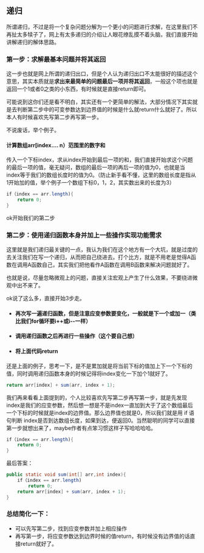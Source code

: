 ## 递归

所谓递归，不过是将一个复杂问题分解为一个更小的问题进行求解，在这里我们不再扯太多犊子了，网上有太多递归的介绍让人眼花缭乱摸不着头脑，我们直接开始讲解递归的解体思路。

### 第一步：求解最基本问题并将其返回

这一步也就是网上所谓的递归出口，但是个人认为递归出口不太能很好的描述这个意思，其实本质就是**求出来最简单的问题最后一项并将其返回**，一般这个项也就是返回一个1或者0之类的小东西，有时候就是直接return即可。

可能说到这你们还是看不明白，其实还有一个更简单的解法，大部分情况下其实就是去判断第二步中的可变参数达到边界值的时候是什么就return什么就好了。所以本人有时候喜欢先写第二步再写第一步。

不说废话，举个例子。

#### 计算数组arr[index.... n）范围里的数字和

传入一个下标index，求从index开始到最后一项的和，我们直接开始求这个问题的最后一项的值，毫无疑问，数组的最后一项的再后一项的值为0，也就是当index等于我们的数组长度时的值为0。（防止新手看不懂，这里的数组长度是指从1开始加的值，举个例子一个数组下标0，1，2，其实数出来的长度为3）

```java
if（index == arr.length){
	return 0;
}
```

ok开始我们的第二步

### 第二步：使用递归函数本身并加上一些操作实现功能需求

这里就是我们递归最关键的一点，我认为我们在这个地方有一个大坑，就是过度的去关注我们在写一个递归，从而把自己绕进去。打个比方，就是不用老是觉得A函数在调用A函数自己，其实我们把他看作A函数在调用B函数来解决问题就好了。

也就是说，尽量忽略微观上的问题，直接关注宏观上产生了什么效果，不要绕进微观中出不来了。

ok说了这么多，直接开始3步走。

- #### 再次写一遍递归函数，但是注意应变参数要变化，一般就是下一个或加一（类比我们for循环要i++或i--一样）

- #### 调用递归函数之后再进行一些操作（这个要自己想）

- #### 将上面代码return

还是上面的例子，思考一下，是不是累加就是将当前下标的值加上下一个下标的值，同时调用递归函数本身的时候记得将index变化一下加个1就好了。

```java
return arr[index] + sum(arr, index + 1);
```

我们再来看看上面提到的，个人比较喜欢先写第二步再写第一步，就是先发现index是我们的应变参数，然后想一想是不是index一直加到大于了这个数组最后一个下标的时候就是index的边界值。那么边界值也就是0，所以我们就是用 if 语句判断 index是否到达数组长度，如果到达，便返回0。当然聪明的同学可以直接第一步就想出来了，maybe作者有点笨习惯这样子写哈哈哈哈。

```java
if（index == arr.length){
	return 0;
}
```

最后答案：

```java
public static void sum(int[] arr,int index){
	if（index == arr.length)
		return 0;
	return arr[index] + sum(arr, index + 1);
}
```



### 总结简化一下：

- 可以先写第二步，找到应变参数并加上相应操作
- 再写第一步，将应变参数达到边界时候的值return，有时候没有边界值的话直接return就好了。

